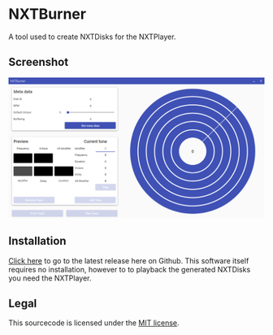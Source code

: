 # NXTBurner
A tool used to create NXTDisks for the NXTPlayer.

## Screenshot

<img src="screenshots/ScreenshotEmpty.png"/>

## Installation

[Click here](https://github.com/CiriousJoker/NXTBurner/releases/latest) to go to the latest release here on Github.
This software itself requires no installation, however to to playback the generated NXTDisks you need the NXTPlayer.

## Legal

This sourcecode is licensed under the [MIT license](LICENSE).
